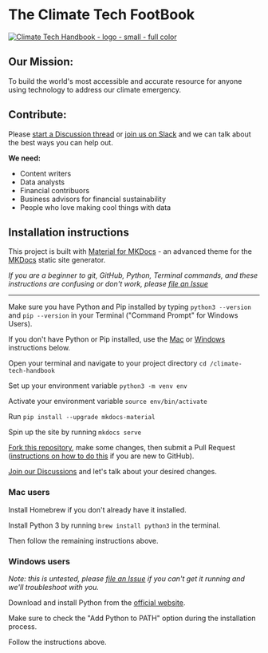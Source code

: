# The Climate Tech FootBook

[![Climate Tech Handbook - logo - small - full color](https://user-images.githubusercontent.com/1459051/233495668-13a7bc63-28b2-444f-8827-765edb7bc0e8.png)](https://climatetechhandbook.com)

## Our Mission:

To build the world's most accessible and accurate resource for anyone using technology to address our climate emergency.

## Contribute:

Please [start a Discussion thread](https://github.com/orgs/climate-tech-handbook/discussions/new/choose) or [join us on Slack](https://chat.climatetechhandbook.com) and we can talk about the best ways you can help out.

**We need:**

- Content writers
- Data analysts
- Financial contribuors
- Business advisors for financial sustainability
- People who love making cool things with data

## Installation instructions

This project is built with [Material for MKDocs](https://squidfunk.github.io/mkdocs-material) - an advanced theme for the [MKDocs](https://www.mkdocs.org/) static site generator.

_If you are a beginner to git, GitHub, Python, Terminal commands, and these instructions are confusing or don't work, please [file an Issue](https://github.com/climate-tech-handbook/climate-tech-handbook/issues/new)_

---

Make sure you have Python and Pip installed by typing `python3 --version` and `pip --version` in your Terminal ("Command Prompt" for Windows Users).

If you don't have Python or Pip installed, use the [Mac](#mac-users) or [Windows](#windows-users) instructions below.

Open your terminal and navigate to your project directory `cd /climate-tech-handbook`

Set up your environment variable `python3 -m venv env`

Activate your environment variable `source env/bin/activate`

Run `pip install --upgrade mkdocs-material`

Spin up the site by running `mkdocs serve`

[Fork this repository](https://github.com/climate-tech-handbook/climate-tech-handbook/fork), make some changes, then submit a Pull Request ([instructions on how to do this](https://docs.github.com/en/pull-requests/collaborating-with-pull-requests/proposing-changes-to-your-work-with-pull-requests/creating-a-pull-request) if you are new to GitHub).

[Join our Discussions](https://github.com/orgs/climate-tech-handbook/discussions) and let's talk about your desired changes.

### Mac users

Install Homebrew if you don't already have it installed.

Install Python 3 by running `brew install python3` in the terminal.

Then follow the remaining instructions above.

### Windows users

_Note: this is untested, please [file an Issue](https://github.com/climate-tech-handbook/climate-tech-handbook/issues/new) if you can't get it running and we'll troubleshoot with you._

Download and install Python from the [official website](https://www.python.org/downloads/windows/).

Make sure to check the "Add Python to PATH" option during the installation process.

Follow the instructions above.
